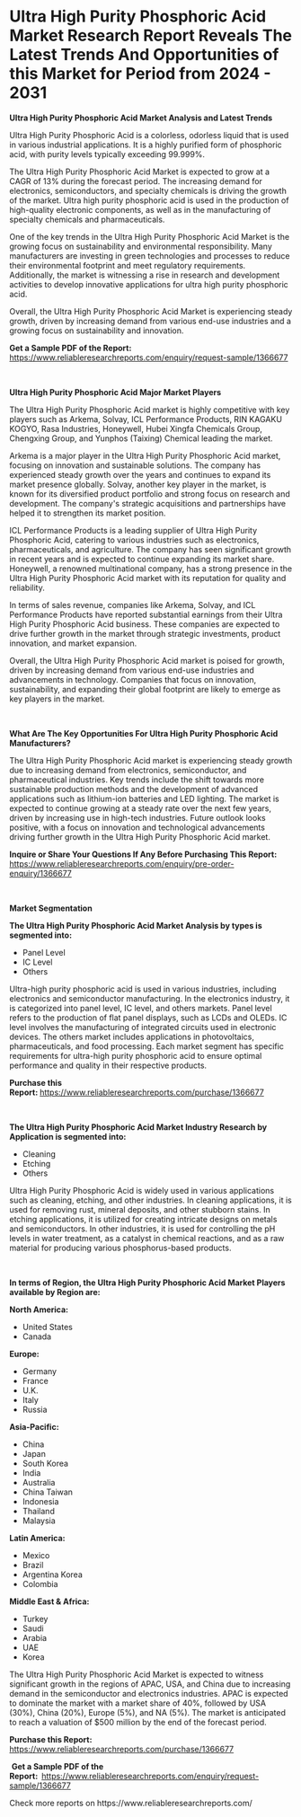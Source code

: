 <p><h1>Ultra High Purity Phosphoric Acid Market Research Report Reveals The Latest Trends And Opportunities of this Market for Period from 2024 - 2031</h1></p><p><strong>Ultra High Purity Phosphoric Acid Market Analysis and Latest Trends</strong></p>
<p><p>Ultra High Purity Phosphoric Acid is a colorless, odorless liquid that is used in various industrial applications. It is a highly purified form of phosphoric acid, with purity levels typically exceeding 99.999%.</p><p>The Ultra High Purity Phosphoric Acid Market is expected to grow at a CAGR of 13% during the forecast period. The increasing demand for electronics, semiconductors, and specialty chemicals is driving the growth of the market. Ultra high purity phosphoric acid is used in the production of high-quality electronic components, as well as in the manufacturing of specialty chemicals and pharmaceuticals.</p><p>One of the key trends in the Ultra High Purity Phosphoric Acid Market is the growing focus on sustainability and environmental responsibility. Many manufacturers are investing in green technologies and processes to reduce their environmental footprint and meet regulatory requirements. Additionally, the market is witnessing a rise in research and development activities to develop innovative applications for ultra high purity phosphoric acid.</p><p>Overall, the Ultra High Purity Phosphoric Acid Market is experiencing steady growth, driven by increasing demand from various end-use industries and a growing focus on sustainability and innovation.</p></p>
<p><strong>Get a Sample PDF of the Report:&nbsp;</strong> <a href="https://www.reliableresearchreports.com/enquiry/request-sample/1366677">https://www.reliableresearchreports.com/enquiry/request-sample/1366677</a></p>
<p>&nbsp;</p>
<p><strong>Ultra High Purity Phosphoric Acid Major Market Players</strong></p>
<p><p>The Ultra High Purity Phosphoric Acid market is highly competitive with key players such as Arkema, Solvay, ICL Performance Products, RIN KAGAKU KOGYO, Rasa Industries, Honeywell, Hubei Xingfa Chemicals Group, Chengxing Group, and Yunphos (Taixing) Chemical leading the market.</p><p>Arkema is a major player in the Ultra High Purity Phosphoric Acid market, focusing on innovation and sustainable solutions. The company has experienced steady growth over the years and continues to expand its market presence globally. Solvay, another key player in the market, is known for its diversified product portfolio and strong focus on research and development. The company's strategic acquisitions and partnerships have helped it to strengthen its market position.</p><p>ICL Performance Products is a leading supplier of Ultra High Purity Phosphoric Acid, catering to various industries such as electronics, pharmaceuticals, and agriculture. The company has seen significant growth in recent years and is expected to continue expanding its market share. Honeywell, a renowned multinational company, has a strong presence in the Ultra High Purity Phosphoric Acid market with its reputation for quality and reliability.</p><p>In terms of sales revenue, companies like Arkema, Solvay, and ICL Performance Products have reported substantial earnings from their Ultra High Purity Phosphoric Acid business. These companies are expected to drive further growth in the market through strategic investments, product innovation, and market expansion.</p><p>Overall, the Ultra High Purity Phosphoric Acid market is poised for growth, driven by increasing demand from various end-use industries and advancements in technology. Companies that focus on innovation, sustainability, and expanding their global footprint are likely to emerge as key players in the market.</p></p>
<p>&nbsp;</p>
<p><strong>What Are The Key Opportunities For Ultra High Purity Phosphoric Acid Manufacturers?</strong></p>
<p><p>The Ultra High Purity Phosphoric Acid market is experiencing steady growth due to increasing demand from electronics, semiconductor, and pharmaceutical industries. Key trends include the shift towards more sustainable production methods and the development of advanced applications such as lithium-ion batteries and LED lighting. The market is expected to continue growing at a steady rate over the next few years, driven by increasing use in high-tech industries. Future outlook looks positive, with a focus on innovation and technological advancements driving further growth in the Ultra High Purity Phosphoric Acid market.</p></p>
<p><strong>Inquire or Share Your Questions If Any Before Purchasing This Report:</strong> <a href="https://www.reliableresearchreports.com/enquiry/pre-order-enquiry/1366677">https://www.reliableresearchreports.com/enquiry/pre-order-enquiry/1366677</a></p>
<p>&nbsp;</p>
<p><strong>Market Segmentation</strong></p>
<p><strong>The Ultra High Purity Phosphoric Acid Market Analysis by types is segmented into:</strong></p>
<p><ul><li>Panel Level</li><li>IC Level</li><li>Others</li></ul></p>
<p><p>Ultra-high purity phosphoric acid is used in various industries, including electronics and semiconductor manufacturing. In the electronics industry, it is categorized into panel level, IC level, and others markets. Panel level refers to the production of flat panel displays, such as LCDs and OLEDs. IC level involves the manufacturing of integrated circuits used in electronic devices. The others market includes applications in photovoltaics, pharmaceuticals, and food processing. Each market segment has specific requirements for ultra-high purity phosphoric acid to ensure optimal performance and quality in their respective products.</p></p>
<p><strong>Purchase this Report:&nbsp;</strong><a href="https://www.reliableresearchreports.com/purchase/1366677">https://www.reliableresearchreports.com/purchase/1366677</a></p>
<p>&nbsp;</p>
<p><strong>The Ultra High Purity Phosphoric Acid Market Industry Research by Application is segmented into:</strong></p>
<p><ul><li>Cleaning</li><li>Etching</li><li>Others</li></ul></p>
<p><p>Ultra High Purity Phosphoric Acid is widely used in various applications such as cleaning, etching, and other industries. In cleaning applications, it is used for removing rust, mineral deposits, and other stubborn stains. In etching applications, it is utilized for creating intricate designs on metals and semiconductors. In other industries, it is used for controlling the pH levels in water treatment, as a catalyst in chemical reactions, and as a raw material for producing various phosphorus-based products.</p></p>
<p>&nbsp;</p>
<p><strong>In terms of Region, the Ultra High Purity Phosphoric Acid Market Players available by Region are:</strong></p>
<p>
    <p> <strong> North America: </strong>
        <ul>
            <li>United States</li>
            <li>Canada</li>
        </ul>
        </p> 
    <p> <strong> Europe: </strong>
        <ul>
            <li>Germany</li>
            <li>France</li>
            <li>U.K.</li>
            <li>Italy</li>
            <li>Russia</li>
        </ul>
        </p> 
    <p> <strong> Asia-Pacific: </strong>
        <ul>
            <li>China</li>
            <li>Japan</li>
            <li>South Korea</li>
            <li>India</li>
            <li>Australia</li>
            <li>China Taiwan</li>
            <li>Indonesia</li>
            <li>Thailand</li>
            <li>Malaysia</li>
        </ul>
        </p> 
    <p> <strong> Latin America: </strong>
        <ul>
            <li>Mexico</li>
            <li>Brazil</li>
            <li>Argentina Korea</li>
            <li>Colombia</li>
        </ul>
        </p> 
    <p> <strong> Middle East & Africa: </strong>
        <ul>
            <li>Turkey</li>
            <li>Saudi</li>
            <li>Arabia</li>
            <li>UAE</li>
            <li>Korea</li>
        </ul>
    </p>
    </p>
<p><p>The Ultra High Purity Phosphoric Acid Market is expected to witness significant growth in the regions of APAC, USA, and China due to increasing demand in the semiconductor and electronics industries. APAC is expected to dominate the market with a market share of 40%, followed by USA (30%), China (20%), Europe (5%), and NA (5%). The market is anticipated to reach a valuation of $500 million by the end of the forecast period.</p></p>
<p><strong>Purchase this Report: </strong><a href="https://www.reliableresearchreports.com/purchase/1366677">https://www.reliableresearchreports.com/purchase/1366677</a></p>
<p>&nbsp;<strong>Get a Sample PDF of the Report:&nbsp;&nbsp;</strong><a href="https://www.reliableresearchreports.com/enquiry/request-sample/1366677">https://www.reliableresearchreports.com/enquiry/request-sample/1366677</a></p>
<p><strong></strong></p>
<p>Check more reports on https://www.reliableresearchreports.com/</p>